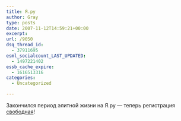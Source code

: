 ```yaml
---
title: Я.ру
author: Gray
type: posts
date: 2007-11-12T14:59:21+00:00
excerpt:
url: /9050
dsq_thread_id:
  - 37911695
esml_socialcount_LAST_UPDATED:
  - 1497221402
essb_cache_expire:
  - 1616513316
categories:
  - Uncategorized

---
```








Закончился период элитной жизни на Я.ру &#8212; теперь регистрация <a href="http://wow.ya.ru/" target="_blank">свободная</a>!